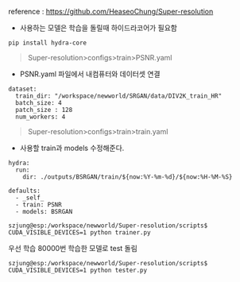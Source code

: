 reference : https://github.com/HeaseoChung/Super-resolution


- 사용하는 모델은 학습을 돌릴때 하이드라코어가 필요함
```
pip install hydra-core
```

> Super-resolution>configs>train>PSNR.yaml
- PSNR.yaml 파일에서 내컴퓨터와 데이터셋 연결
```
dataset:
  train_dir: "/workspace/newworld/SRGAN/data/DIV2K_train_HR"
  batch_size: 4
  patch_size : 128
  num_workers: 4
```
> Super-resolution>configs>train>train.yaml
- 사용할 train과 models 수정해준다.
```
hydra:
  run:
    dir: ./outputs/BSRGAN/train/${now:%Y-%m-%d}/${now:%H-%M-%S}

defaults:
  - _self_
  - train: PSNR
  - models: BSRGAN
```
 

```
szjung@esp:/workspace/newworld/Super-resolution/scripts$ CUDA_VISIBLE_DEVICES=1 python trainer.py 
```
우선 학습 80000번 학습한 모델로 test 돌림

```
szjung@esp:/workspace/newworld/Super-resolution/scripts$ CUDA_VISIBLE_DEVICES=1 python tester.py 
```


